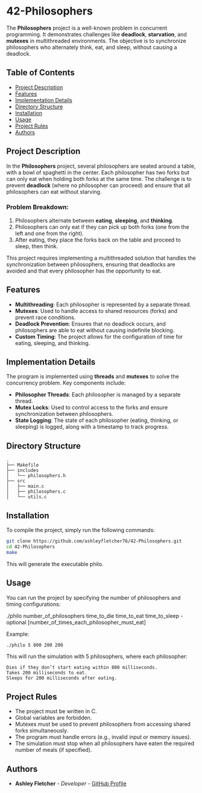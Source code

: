# 42-Philosophers

The **Philosophers** project is a well-known problem in concurrent programming. It demonstrates challenges like **deadlock**, **starvation**, and **mutexes** in multithreaded environments. The objective is to synchronize philosophers who alternately think, eat, and sleep, without causing a deadlock.

## Table of Contents
- [Project Description](#project-description)
- [Features](#features)
- [Implementation Details](#implementation-details)
- [Directory Structure](#directory-structure)
- [Installation](#installation)
- [Usage](#usage)
- [Project Rules](#project-rules)
- [Authors](#authors)

## Project Description

In the **Philosophers** project, several philosophers are seated around a table, with a bowl of spaghetti in the center. Each philosopher has two forks but can only eat when holding both forks at the same time. The challenge is to prevent **deadlock** (where no philosopher can proceed) and ensure that all philosophers can eat without starving.

### Problem Breakdown:
1. Philosophers alternate between **eating**, **sleeping**, and **thinking**.
2. Philosophers can only eat if they can pick up both forks (one from the left and one from the right).
3. After eating, they place the forks back on the table and proceed to sleep, then think.

This project requires implementing a multithreaded solution that handles the synchronization between philosophers, ensuring that deadlocks are avoided and that every philosopher has the opportunity to eat.

## Features

- **Multithreading**: Each philosopher is represented by a separate thread.
- **Mutexes**: Used to handle access to shared resources (forks) and prevent race conditions.
- **Deadlock Prevention**: Ensures that no deadlock occurs, and philosophers are able to eat without causing indefinite blocking.
- **Custom Timing**: The project allows for the configuration of time for eating, sleeping, and thinking.

## Implementation Details

The program is implemented using **threads** and **mutexes** to solve the concurrency problem. Key components include:
- **Philosopher Threads**: Each philosopher is managed by a separate thread.
- **Mutex Locks**: Used to control access to the forks and ensure synchronization between philosophers.
- **State Logging**: The state of each philosopher (eating, thinking, or sleeping) is logged, along with a timestamp to track progress.

## Directory Structure

```plaintext
.
├── Makefile
├── includes
│   └── philosophers.h
├── src
│   ├── main.c
│   ├── philosophers.c
│   └── utils.c
```

## Installation

To compile the project, simply run the following commands:
```bash
git clone https://github.com/ashleyfletcher76/42-Philosophers.git
cd 42-Philosophers
make
```
This will generate the executable philo.
## Usage
You can run the project by specifying the number of philosophers and timing configurations:

./philo number_of_philosophers time_to_die time_to_eat time_to_sleep - optional [number_of_times_each_philosopher_must_eat]

Example:
```bash
./philo 5 800 200 200
```

This will run the simulation with 5 philosophers, where each philosopher:

    Dies if they don’t start eating within 800 milliseconds.
    Takes 200 milliseconds to eat.
    Sleeps for 200 milliseconds after eating.

## Project Rules

- The project must be written in C.
- Global variables are forbidden.
- Mutexes must be used to prevent philosophers from accessing shared forks simultaneously.
- The program must handle errors (e.g., invalid input or memory issues).
- The simulation must stop when all philosophers have eaten the required number of meals (if specified).

## Authors

- **Ashley Fletcher** - *Developer* - [GitHub Profile](https://github.com/ashleyfletcher76)
